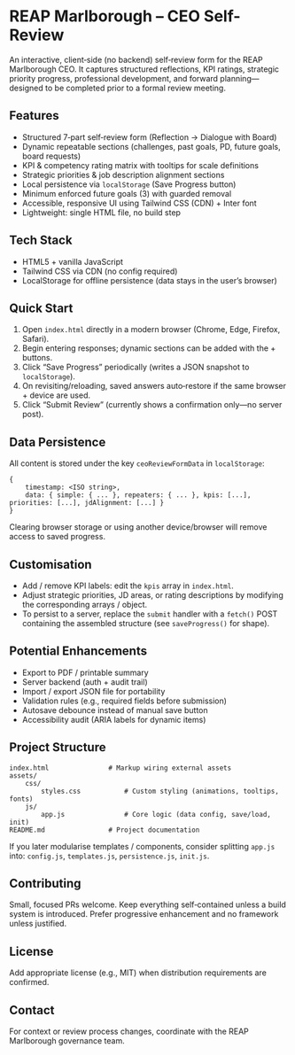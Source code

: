 # REAP Marlborough – CEO Self-Review

An interactive, client‑side (no backend) self‑review form for the REAP Marlborough CEO. It captures structured reflections, KPI ratings, strategic priority progress, professional development, and forward planning—designed to be completed prior to a formal review meeting.

## Features
- Structured 7‑part self‑review form (Reflection → Dialogue with Board)
- Dynamic repeatable sections (challenges, past goals, PD, future goals, board requests)
- KPI & competency rating matrix with tooltips for scale definitions
- Strategic priorities & job description alignment sections
- Local persistence via `localStorage` (Save Progress button)
- Minimum enforced future goals (3) with guarded removal
- Accessible, responsive UI using Tailwind CSS (CDN) + Inter font
- Lightweight: single HTML file, no build step

## Tech Stack
- HTML5 + vanilla JavaScript
- Tailwind CSS via CDN (no config required)
- LocalStorage for offline persistence (data stays in the user’s browser)

## Quick Start
1. Open `index.html` directly in a modern browser (Chrome, Edge, Firefox, Safari).
2. Begin entering responses; dynamic sections can be added with the + buttons.
3. Click “Save Progress” periodically (writes a JSON snapshot to `localStorage`).
4. On revisiting/reloading, saved answers auto‑restore if the same browser + device are used.
5. Click “Submit Review” (currently shows a confirmation only—no server post).

## Data Persistence
All content is stored under the key `ceoReviewFormData` in `localStorage`:
```
{
	timestamp: <ISO string>,
	data: { simple: { ... }, repeaters: { ... }, kpis: [...], priorities: [...], jdAlignment: [...] }
}
```
Clearing browser storage or using another device/browser will remove access to saved progress.

## Customisation
- Add / remove KPI labels: edit the `kpis` array in `index.html`.
- Adjust strategic priorities, JD areas, or rating descriptions by modifying the corresponding arrays / object.
- To persist to a server, replace the `submit` handler with a `fetch()` POST containing the assembled structure (see `saveProgress()` for shape).

## Potential Enhancements
- Export to PDF / printable summary
- Server backend (auth + audit trail)
- Import / export JSON file for portability
- Validation rules (e.g., required fields before submission)
- Autosave debounce instead of manual save button
- Accessibility audit (ARIA labels for dynamic items)

## Project Structure
```
index.html               # Markup wiring external assets
assets/
	css/
		styles.css           # Custom styling (animations, tooltips, fonts)
	js/
		app.js               # Core logic (data config, save/load, init)
README.md                # Project documentation
```

If you later modularise templates / components, consider splitting `app.js` into:
`config.js`, `templates.js`, `persistence.js`, `init.js`.

## Contributing
Small, focused PRs welcome. Keep everything self‑contained unless a build system is introduced. Prefer progressive enhancement and no framework unless justified.

## License
Add appropriate license (e.g., MIT) when distribution requirements are confirmed.

## Contact
For context or review process changes, coordinate with the REAP Marlborough governance team.
